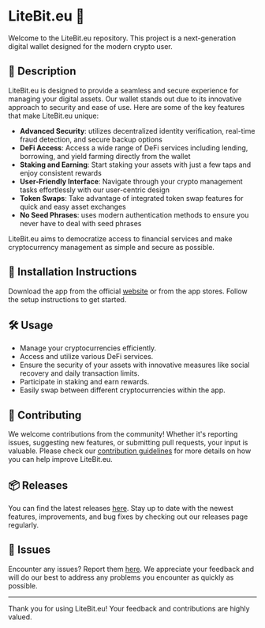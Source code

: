 
# LiteBit.eu 🚀

Welcome to the LiteBit.eu repository. This project is a next-generation digital wallet designed for the modern crypto user.

## 📜 Description

LiteBit.eu is designed to provide a seamless and secure experience for managing your digital assets. Our wallet stands out due to its innovative approach to security and ease of use. Here are some of the key features that make LiteBit.eu unique:

- **Advanced Security**: utilizes decentralized identity verification, real-time fraud detection, and secure backup options
- **DeFi Access**: Access a wide range of DeFi services including lending, borrowing, and yield farming directly from the wallet
- **Staking and Earning**: Start staking your assets with just a few taps and enjoy consistent rewards
- **User-Friendly Interface**: Navigate through your crypto management tasks effortlessly with our user-centric design
- **Token Swaps**: Take advantage of integrated token swap features for quick and easy asset exchanges
- **No Seed Phrases**: uses modern authentication methods to ensure you never have to deal with seed phrases

LiteBit.eu aims to democratize access to financial services and make cryptocurrency management as simple and secure as possible.

## 🚀 Installation Instructions

Download the app from the official [website](https://www.example.com) or from the app stores. Follow the setup instructions to get started.

## 🛠️ Usage

- Manage your cryptocurrencies efficiently.
- Access and utilize various DeFi services.
- Ensure the security of your assets with innovative measures like social recovery and daily transaction limits.
- Participate in staking and earn rewards.
- Easily swap between different cryptocurrencies within the app.

## 🤝 Contributing

We welcome contributions from the community! Whether it's reporting issues, suggesting new features, or submitting pull requests, your input is valuable. Please check our [contribution guidelines](../../contributing) for more details on how you can help improve LiteBit.eu.

## 📦 Releases

You can find the latest releases [here](../../releases). Stay up to date with the newest features, improvements, and bug fixes by checking out our releases page regularly.

## 🐛 Issues

Encounter any issues? Report them [here](../../issues). We appreciate your feedback and will do our best to address any problems you encounter as quickly as possible.

---

Thank you for using LiteBit.eu! Your feedback and contributions are highly valued.
